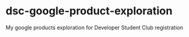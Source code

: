 # dsc-google-product-exploration
My google products exploration for Developer Student Club registration
